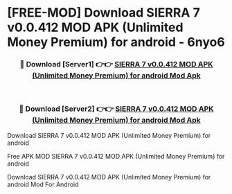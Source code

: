# [FREE-MOD] Download SIERRA 7 v0.0.412 MOD APK (Unlimited Money Premium) for android - 6nyo6


<div align="center">
<h3>🔴 Download [Server1] 👉👉 <a href="https://apk-comot.site?title=SIERRA_7_v0.0.412_MOD_APK_(Unlimited_Money_Premium)_for_android">SIERRA 7 v0.0.412 MOD APK (Unlimited Money Premium) for android Mod Apk</a></h3><br>

<h3>🔴 Download [Server2] 👉👉 <a href="https://apk-comot.site?title=SIERRA_7_v0.0.412_MOD_APK_(Unlimited_Money_Premium)_for_android">SIERRA 7 v0.0.412 MOD APK (Unlimited Money Premium) for android Mod Apk</a></h3>
</div>



Download SIERRA 7 v0.0.412 MOD APK (Unlimited Money Premium) for android 

Free APK MOD SIERRA 7 v0.0.412 MOD APK (Unlimited Money Premium) for android 

Download SIERRA 7 v0.0.412 MOD APK (Unlimited Money Premium) for android Mod For Android
